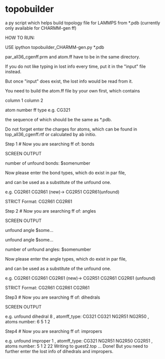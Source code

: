 # topobuilder
a py script which helps build topology file for LAMMPS from *.pdb (currently only available for CHARMM-gen ff)

HOW TO RUN:

 USE ipython topobuilder_CHARMM-gen.py *.pdb
 
 par_all36_cgenff.prm and atom.ff have to be in the same directory.
 
 If you do not like typing in lost info every time, put it in the "input" file instead.
 
 But once "input" does exist, the lost info would be read from it.
 
 You need to build the atom.ff file by your own first, which contains
 
  column 1          column 2
  
  atom number       ff type e.g. CG321
  
 the sequence of which should be the same as *.pdb.
 
 Do not forget enter the charges for atoms, which can be found in top_all36_cgenff.rtf or calculated by ab initio.


Step 1 # Now you are searching ff of: bonds

SCREEN OUTPUT

 number of unfound bonds: $somenumber
 
 Now please enter the bond types, which do exist in par file,
 
 and can be used as a substitute of the unfound one.
 
 e.g. CG2R61 CG2R61 (new)-> CG2R51 CG2R61(unfound)
 
 STRICT Format: CG2R61 CG2R61


Step 2  # Now you are searching ff of: angles

SCREEN OUTPUT

unfound angle $some...

unfound angle $some...

 number of unfound angles: $somenumber
 
 Now please enter the angle types, which do exist in par file,
 
 and can be used as a substitute of the unfound one.
 
 e.g. CG2R61 CG2R61 CG2R61 (new)-> CG2R51 CG2R61 CG2R61 (unfound)
 
 STRICT Format: CG2R61 CG2R61 CG2R61


Step3  # Now you are searching ff of: dihedrals

SCREEN OUTPUT

e.g. unfound dihedral  8 , atomff_type: CG321  CG321  NG2R51 NG2R50  , atoms number: 6 5 1 2

Step4  # Now you are searching ff of: impropers

e.g. unfound improper  1 , atomff_type: CG321  NG2R51 NG2R50 CG2R51  , atoms number: 5 1 2 22
 Writing to guest2.top ... 
 Done! But you need to further enter the lost info of dihedrals and impropers.
